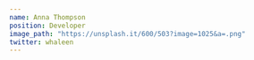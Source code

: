 ```yaml
---
name: Anna Thompson
position: Developer
image_path: "https://unsplash.it/600/503?image=1025&a=.png"
twitter: whaleen
---
```

